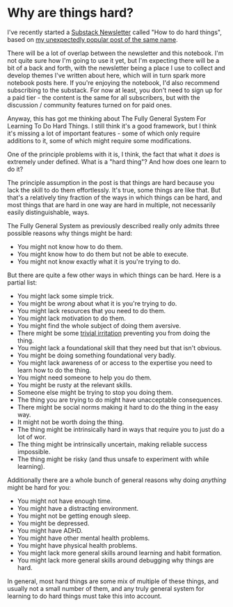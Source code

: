 # Why are things hard?

I've recently started a [Substack Newsletter](https://drmaciver.substack.com/p/coming-soon) called "How to do hard things", based on [my unexpectedly popular post of the same name](https://www.drmaciver.com/2019/05/how-to-do-hard-things/).

There will be a lot of overlap between the newsletter and this notebook. I'm not quite sure how I'm going to use it yet, but I'm expecting there will be a bit of a back and forth, with the newsletter being a place I use to collect and develop themes I've written about here, which will in turn spark more notebook posts here. If you're enjoying the notebook, I'd also recommend subscribing to the substack. For now at least, you don't need to sign up for a paid tier - the content is the same for all subscribers, but with the discussion / community features turned on for paid ones.

Anyway, this has got me thinking about The Fully General System For Learning To Do Hard Things. I still think it's a good framework, but I think it's missing a lot of important features - some of which only require additions to it, some of which might require some modifications.

One of the principle problems with it is, I think, the fact that what it *does* is extremely under defined. What is a "hard thing"? And how does one learn to do it?

The principle assumption in the post is that things are hard because you lack the skill to do them effortlessly. It's true, some things are like that. But that's a relatively tiny fraction of the ways in which things can be hard, and most things that are hard in one way are hard in multiple, not necessarily easily distinguishable, ways.

The Fully General System as previously described really only admits three possible reasons why things might be hard:

* You might not know how to do them.
* You might know how to do them but not be able to execute.
* You might not know exactly what it is you're trying to do.

But there are quite a few other ways in which things can be hard.
Here is a partial list:

* You might lack some simple trick.
* You might be *wrong* about what it is you're trying to do.
* You might lack resources that you need to do them.
* You might lack motivation to do them.
* You might find the whole subject of doing them aversive.
* There might be some [trivial irritation](https://notebook.drmaciver.com/posts/2020-04-11-14:47.html) preventing you from doing the thing.
* You might lack a foundational skill that they need but that isn't obvious.
* You might be doing something foundational very badly.
* You might lack awareness of or access to the expertise you need to learn how to do the thing.
* You might need someone to help you do them.
* You might be rusty at the relevant skills.
* Someone else might be trying to stop you doing them.
* The thing you are trying to do might have unacceptable consequences.
* There might be social norms making it hard to do the thing in the easy way.
* It might not be worth doing the thing.
* The thing might be intrinsically hard in ways that require you to just do a lot of wor.
* The thing might be intrinsically uncertain, making reliable success impossible.
* The thing might be risky (and thus unsafe to experiment with while learning).

Additionally there are a whole bunch of general reasons why doing *anything* might be hard for you:

* You might not have enough time.
* You might have a distracting environment.
* You might not be getting enough sleep.
* You might be depressed.
* You might have ADHD.
* You might have other mental health problems.
* You might have physical health problems.
* You might lack more general skills around learning and habit formation.
* You might lack more general skills around debugging why things are hard.

In general, most hard things are some mix of multiple of these things, and usually not a small number of them, and any truly general system for learning to do hard things must take this into account.
